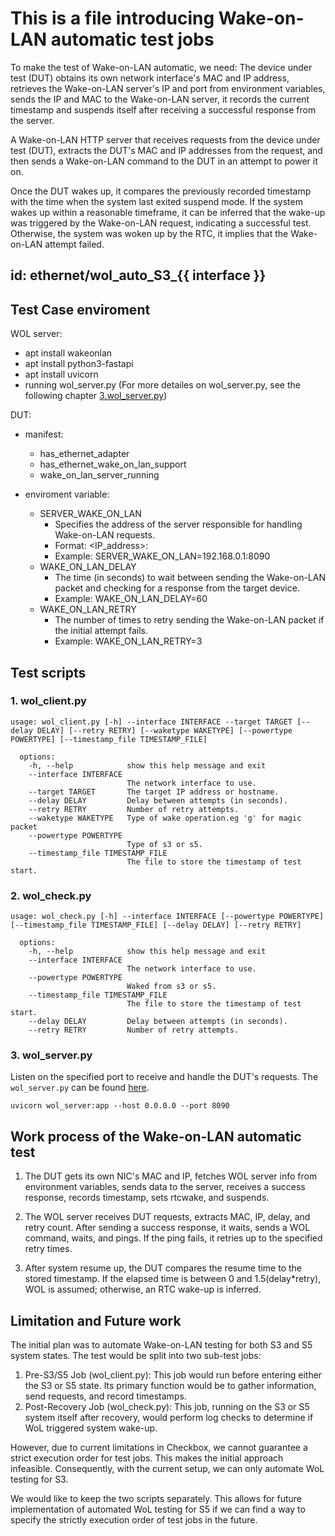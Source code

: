 # This is a file introducing Wake-on-LAN automatic test jobs

  To make the test of Wake-on-LAN automatic, we need:
  The device under test (DUT) obtains its own network interface's MAC and IP address, retrieves the Wake-on-LAN server's IP and port from environment variables, sends the IP and MAC to the Wake-on-LAN server, it records the current timestamp and suspends itself after receiving a successful response from the server.

  A Wake-on-LAN HTTP server that receives requests from the device under test (DUT), extracts the DUT's MAC and IP addresses from the request, and then sends a Wake-on-LAN command to the DUT in an attempt to power it on.

  Once the DUT wakes up, it compares the previously recorded timestamp with the time when the system last exited suspend mode. If the system wakes up within a reasonable timeframe, it can be inferred that the wake-up was triggered by the Wake-on-LAN request, indicating a successful test. Otherwise, the system was woken up by the RTC, it implies that the Wake-on-LAN attempt failed.

## id: ethernet/wol_auto_S3_{{ interface }}

## Test Case enviroment
WOL server:
  - apt install wakeonlan
  - apt install python3-fastapi
  - apt install uvicorn
  - running wol_server.py (For more detailes on wol_server.py, see the following chapter [3.wol_server.py](#3-wol_serverpy))

DUT:
  - manifest:
    - has_ethernet_adapter
    - has_ethernet_wake_on_lan_support
    - wake_on_lan_server_running

  - enviroment variable:
    - SERVER_WAKE_ON_LAN
      - Specifies the address of the server responsible for handling Wake-on-LAN requests.
      - Format: <IP_address>:<port>
      - Example: SERVER_WAKE_ON_LAN=192.168.0.1:8090
    - WAKE_ON_LAN_DELAY
      - The time (in seconds) to wait between sending the Wake-on-LAN packet and checking for a response from the target device.
      - Example: WAKE_ON_LAN_DELAY=60
    - WAKE_ON_LAN_RETRY
      - The number of times to retry sending the Wake-on-LAN packet if the initial attempt fails.
      - Example: WAKE_ON_LAN_RETRY=3

## Test scripts
### 1. wol_client.py
```
usage: wol_client.py [-h] --interface INTERFACE --target TARGET [--delay DELAY] [--retry RETRY] [--waketype WAKETYPE] [--powertype POWERTYPE] [--timestamp_file TIMESTAMP_FILE]

  options:
    -h, --help            show this help message and exit
    --interface INTERFACE
                          The network interface to use.
    --target TARGET       The target IP address or hostname.
    --delay DELAY         Delay between attempts (in seconds).
    --retry RETRY         Number of retry attempts.
    --waketype WAKETYPE   Type of wake operation.eg 'g' for magic packet
    --powertype POWERTYPE
                          Type of s3 or s5.
    --timestamp_file TIMESTAMP_FILE
                          The file to store the timestamp of test start.
```
### 2. wol_check.py
```
usage: wol_check.py [-h] --interface INTERFACE [--powertype POWERTYPE] [--timestamp_file TIMESTAMP_FILE] [--delay DELAY] [--retry RETRY]

  options:
    -h, --help            show this help message and exit
    --interface INTERFACE
                          The network interface to use.
    --powertype POWERTYPE
                          Waked from s3 or s5.
    --timestamp_file TIMESTAMP_FILE
                          The file to store the timestamp of test start.
    --delay DELAY         Delay between attempts (in seconds).
    --retry RETRY         Number of retry attempts.
```
### 3. wol_server.py

Listen on the specified port to receive and handle the DUT's requests.
The `wol_server.py` can be found [here](https://github.com/canonical/oem-qa-tools/blob/main/Tools/env-setup/wol_server.py).

```
uvicorn wol_server:app --host 0.0.0.0 --port 8090
```

## Work process of the Wake-on-LAN automatic test
1. The DUT gets its own NIC's MAC and IP, fetches WOL server info from environment variables, sends data to the server, receives a success response, records timestamp, sets rtcwake, and suspends.

2. The WOL server receives DUT requests, extracts MAC, IP, delay, and retry count. After sending a success response, it waits, sends a WOL command, waits, and pings. If the ping fails, it retries up to the specified retry times.

3. After system resume up, the DUT compares the resume time to the stored timestamp. If the elapsed time is between 0 and 1.5(delay*retry), WOL is assumed; otherwise, an RTC wake-up is inferred.

## Limitation and Future work
The initial plan was to automate Wake-on-LAN testing for both S3 and S5 system states. The test would be split into two sub-test jobs:

1. Pre-S3/S5 Job (wol_client.py): This job would run before entering either the S3 or S5 state. Its primary function would be to gather information, send requests, and record timestamps.
2. Post-Recovery Job (wol_check.py): This job, running on the S3 or S5 system itself after recovery, would perform log checks to determine if WoL triggered system wake-up.

However, due to current limitations in Checkbox, we cannot guarantee a strict execution order for test jobs. This makes the initial approach infeasible. Consequently, with the current setup, we can only automate WoL testing for S3.

We would like to keep the two scripts separately. This allows for future implementation of automated WoL testing for S5 if we can find a way to specify the strictly execution order of test jobs in the future.
